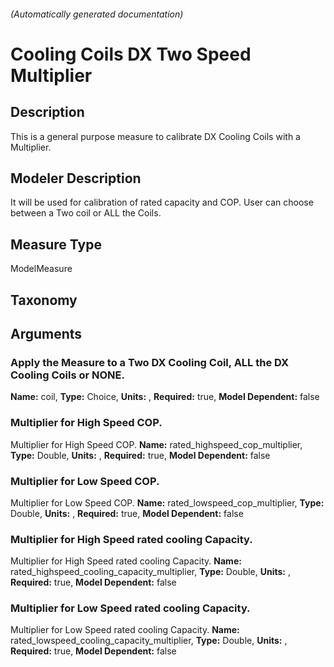

###### (Automatically generated documentation)

# Cooling Coils DX Two Speed Multiplier

## Description
This is a general purpose measure to calibrate DX Cooling Coils with a Multiplier.

## Modeler Description
It will be used for calibration of rated capacity and COP. User can choose between a Two coil or ALL the Coils.

## Measure Type
ModelMeasure

## Taxonomy


## Arguments


### Apply the Measure to a Two DX Cooling Coil, ALL the DX Cooling Coils or NONE.

**Name:** coil,
**Type:** Choice,
**Units:** ,
**Required:** true,
**Model Dependent:** false

### Multiplier for High Speed COP.
Multiplier for High Speed COP.
**Name:** rated_highspeed_cop_multiplier,
**Type:** Double,
**Units:** ,
**Required:** true,
**Model Dependent:** false

### Multiplier for Low Speed COP.
Multiplier for Low Speed COP.
**Name:** rated_lowspeed_cop_multiplier,
**Type:** Double,
**Units:** ,
**Required:** true,
**Model Dependent:** false

### Multiplier for High Speed rated cooling Capacity.
Multiplier for High Speed rated cooling Capacity.
**Name:** rated_highspeed_cooling_capacity_multiplier,
**Type:** Double,
**Units:** ,
**Required:** true,
**Model Dependent:** false

### Multiplier for Low Speed rated cooling Capacity.
Multiplier for Low Speed rated cooling Capacity.
**Name:** rated_lowspeed_cooling_capacity_multiplier,
**Type:** Double,
**Units:** ,
**Required:** true,
**Model Dependent:** false




